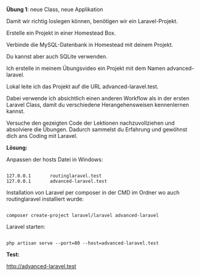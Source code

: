 **Übung 1**: neue Class, neue Applikation

Damit wir richtig loslegen können, benötigen wir ein Laravel-Projekt.

Erstelle ein Projekt in einer Homestead Box. 

Verbinde die MySQL-Datenbank in Homestead mit deinem Projekt. 

Du kannst aber auch SQLite verwenden. 

Ich erstelle in meinem Übungsvideo ein Projekt mit dem Namen advanced-laravel. 

Lokal leite ich das Projekt auf die URL advanced-laravel.test. 

Dabei verwende ich absichtlich einen anderen Workflow als in der ersten Laravel Class, 
damit du verschiedene Herangehensweisen kennenlernen kannst. 

Versuche den gezeigten Code der Lektionen nachzuvollziehen und absolviere die Übungen. Dadurch sammelst du Erfahrung und gewöhnst dich ans Coding mit Laravel.

**Lösung:**

Anpassen der hosts Datei in Windows:

```

127.0.0.1		routinglaravel.test
127.0.0.1		advanced-laravel.test

```

Installation von Laravel per composer in der CMD im Ordner wo auch routinglaravel installiert wurde:

```

composer create-project laravel/laravel advanced-laravel

```
Laravel starten:

```

php artisan serve --port=80 --host=advanced-laravel.test

```

**Test:**

http://advanced-laravel.test


